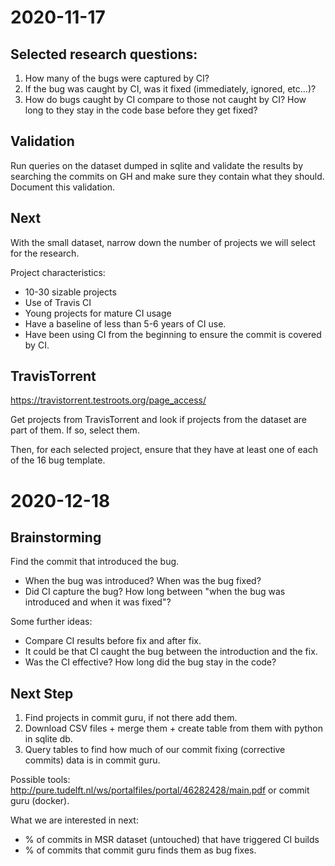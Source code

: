 # 2020-11-17

## Selected research questions: 
1. How many of the bugs were captured by CI?
2. If the bug was caught by CI, was it fixed (immediately, ignored, etc...)?
3. How do bugs caught by CI compare to those not caught by CI? How long to they stay in the code base before they get fixed? 

## Validation
Run queries on the dataset dumped in sqlite and validate the results by searching the commits on GH and make sure they contain what they should. Document this validation. 
## Next 
With the small dataset, narrow down the number of projects we will select for the research. 

Project characteristics: 
- 10-30 sizable projects
- Use of Travis CI
- Young projects for mature CI usage
- Have a baseline of less than 5-6 years of CI use. 
- Have been using CI from the beginning to ensure the commit is covered by CI. 

## TravisTorrent
https://travistorrent.testroots.org/page_access/ 

Get projects from TravisTorrent and look if projects from the dataset are part of them. If so, select them. 

Then, for each selected project, ensure that they have at least one of each of the 16 bug template. 

# 2020-12-18

## Brainstorming

Find the commit that introduced the bug. 
- When the bug was introduced? When was the bug fixed?
- Did CI capture the bug? How long between "when the bug was introduced and when it was fixed"?

Some further ideas:
- Compare CI results before fix and after fix. 
- It could be that CI caught the bug between the introduction and the fix. 
- Was the CI effective? How long did the bug stay in the code? 

## Next Step

1. Find projects in commit guru, if not there add them. 
2. Download CSV files + merge them + create table from them with python in sqlite db.
3. Query tables to find how much of our commit fixing (corrective commits) data is in commit guru.

Possible tools: 
http://pure.tudelft.nl/ws/portalfiles/portal/46282428/main.pdf or commit guru (docker). 

What we are interested in next: 
- % of commits in MSR dataset (untouched) that have triggered CI builds 
- % of commits that commit guru finds them as bug fixes. 

